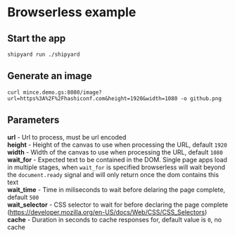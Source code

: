 # Browserless example

## Start the app

```
shipyard run ./shipyard
```

## Generate an image

```shell
curl mince.demo.gs:8080/image?url=https%3A%2F%2Fhashiconf.com&height=1920&width=1080 -o github.png
```

## Parameters

**url** - Url to process, must be url encoded  
**height** - Height of the canvas to use when processing the URL, default `1920`
**width** - Width of the canvas to use when processing the URL, default `1080`  
**wait_for** - Expected text to be contained in the DOM. Single page apps load in multiple stages, when `wait_for` is specified browserless will wait beyond the `document.ready` signal and will only return once the dom contains this text  
**wait_time** - Time in miliseconds to wait before delaring the page complete, default `500`  
**wait_selector** - CSS selector to wait for before declaring the page complete (https://developer.mozilla.org/en-US/docs/Web/CSS/CSS_Selectors)  
**cache** - Duration in seconds to cache responses for, default value is `0`, no cache  
